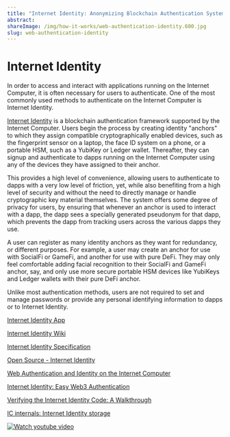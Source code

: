 ```yaml
---
title: "Internet Identity: Anonymizing Blockchain Authentication System"
abstract: 
shareImage: /img/how-it-works/web-authentication-identity.600.jpg
slug: web-authentication-identity
---
```


# Internet Identity

In order to access and interact with applications running on the Internet Computer, it is often necessary for users to authenticate. One of the most commonly used methods to authenticate on the Internet Computer is Internet Identity.

[Internet Identity](https://identity.ic0.app/) is a blockchain authentication framework supported by the Internet Computer. Users begin the process by creating identity "anchors" to which they assign compatible cryptographically enabled devices, such as the fingerprint sensor on a laptop, the face ID system on a phone, or a portable HSM, such as a YubiKey or Ledger wallet. Thereafter, they can signup and authenticate to dapps running on the Internet Computer using any of the devices they have assigned to their anchor.

This provides a high level of convenience, allowing users to authenticate to dapps with a very low level of friction, yet, while also benefiting from a high level of security and without the need to directly manage or handle cryptographic key material themselves. The system offers some degree of privacy for users, by ensuring that whenever an anchor is used to interact with a dapp, the dapp sees a specially generated pseudonym for that dapp, which prevents the dapp from tracking users across the various dapps they use. 

A user can register as many identity anchors as they want for redundancy, or different purposes. For example, a user may create an anchor for use with SocialFi or GameFi, and another for use with pure DeFi. They may only feel comfortable adding facial recognition to their SocialFi and GameFi anchor, say, and only use more secure portable HSM devices like YubiKeys and Ledger wallets with their pure DeFi anchor.

Unlike most authentication methods, users are not required to set and manage passwords or provide any personal identifying information to dapps or to Internet Identity.

[Internet Identity App](https://identity.ic0.app/)

[Internet Identity Wiki](https://wiki.internetcomputer.org/wiki/Internet_Computer_wiki#Internet_Identity_Introduction)

[Internet Identity Specification](https://internetcomputer.org/docs/current/references/ii-spec/)

[Open Source - Internet Identity](https://github.com/dfinity/internet-identity)

[Web Authentication and Identity on the Internet Computer](https://medium.com/dfinity/web-authentication-and-identity-on-the-internet-computer-a9bd5754c547)

[Internet Identity: Easy Web3 Authentication](https://medium.com/dfinity/internet-identity-the-end-of-usernames-and-passwords-ff45e4861bf7)

[Verifying the Internet Identity Code: A Walkthrough](https://medium.com/dfinity/verifying-the-internet-identity-code-a-walkthrough-c1dd7a53f883)

[IC internals: Internet Identity storage](https://pr-17--infallible-khorana-f0cacc.netlify.app/posts/11-ii-stable-memory.html)

[![Watch youtube video](https://i.ytimg.com/vi/9eUTcCP_ELM/maxresdefault.jpg)](https://www.youtube.com/watch?v=9eUTcCP_ELM)

